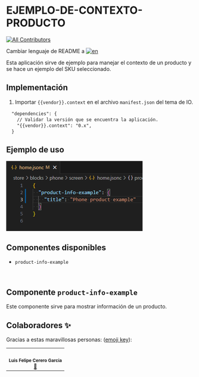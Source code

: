 # EJEMPLO-DE-CONTEXTO-PRODUCTO

<!-- DOCS-IGNORE:start -->
<!-- ALL-CONTRIBUTORS-BADGE:START - Do not remove or modify this section -->

[![All Contributors](https://img.shields.io/badge/all_contributors-1-orange.svg?style=flat-square)](#contributors-)

<!-- ALL-CONTRIBUTORS-BADGE:END -->
<!-- DOCS-IGNORE:end -->

Cambiar lenguaje de README a [![en](https://img.shields.io/badge/lang-en-red.svg)](https://github.com/FelCer/vtex-context/blob/main/docs/README.en.md)

Esta aplicación sirve de ejemplo para manejar el contexto de un producto y se hace un ejemplo del SKU seleccionado.
<br>

## Implementación

1. Importar `{{vendor}}.context` en el archivo `manifest.json` del tema de IO.

```
  "dependencies": {
    // Validar la versión que se encuentra la aplicación.
    "{{vendor}}.context": "0.x",
  }
```

## Ejemplo de uso

![Media Placeholder](./assets/example_use.png 'Imagen de ejemplo de uso')

## Componentes disponibles

- `product-info-example`
<br>

## Componente `product-info-example`

Este componente sirve para mostrar información de un producto.

<!-- DOCS-IGNORE:start -->

## Colaboradores ✨

Gracias a estas maravillosas personas: ([emoji key](https://allcontributors.org/docs/en/emoji-key)):

<table>
  <tr>
    <td align="center"><img src="https://avatars.githubusercontent.com/u/22477264?v=4" width="100px;" alt=""/><br /><sub><b>Luis Felipe Cerero Garcia</b></sub></a><br /><a href="https://github.com/ITGlobers/showcase-cencosud/commits?author=felcer" title="Documentation">📖</td>
  </tr>
</table>

<!-- DOCS-IGNORE:end -->
